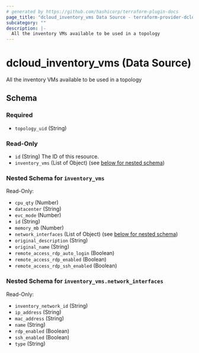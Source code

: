 ```yaml
---
# generated by https://github.com/hashicorp/terraform-plugin-docs
page_title: "dcloud_inventory_vms Data Source - terraform-provider-dcloud"
subcategory: ""
description: |-
  All the inventory VMs available to be used in a topology
---
```


# dcloud_inventory_vms (Data Source)

All the inventory VMs available to be used in a topology



<!-- schema generated by tfplugindocs -->
## Schema

### Required

- `topology_uid` (String)

### Read-Only

- `id` (String) The ID of this resource.
- `inventory_vms` (List of Object) (see [below for nested schema](#nestedatt--inventory_vms))

<a id="nestedatt--inventory_vms"></a>
### Nested Schema for `inventory_vms`

Read-Only:

- `cpu_qty` (Number)
- `datacenter` (String)
- `evc_mode` (Number)
- `id` (String)
- `memory_mb` (Number)
- `network_interfaces` (List of Object) (see [below for nested schema](#nestedobjatt--inventory_vms--network_interfaces))
- `original_description` (String)
- `original_name` (String)
- `remote_access_rdp_auto_login` (Boolean)
- `remote_access_rdp_enabled` (Boolean)
- `remote_access_rdp_ssh_enabled` (Boolean)

<a id="nestedobjatt--inventory_vms--network_interfaces"></a>
### Nested Schema for `inventory_vms.network_interfaces`

Read-Only:

- `inventory_network_id` (String)
- `ip_address` (String)
- `mac_address` (String)
- `name` (String)
- `rdp_enabled` (Boolean)
- `ssh_enabled` (Boolean)
- `type` (String)


